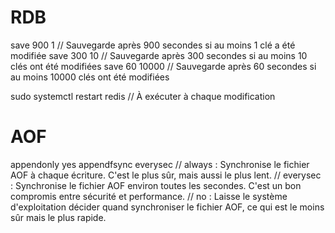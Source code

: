 # RDB

save 900 1      // Sauvegarde après 900 secondes si au moins 1 clé a été modifiée
save 300 10     // Sauvegarde après 300 secondes si au moins 10 clés ont été modifiées
save 60 10000   // Sauvegarde après 60 secondes si au moins 10000 clés ont été modifiées

sudo systemctl restart redis // À exécuter à chaque modification

# AOF

appendonly yes
appendfsync everysec 
// always : Synchronise le fichier AOF à chaque écriture. C'est le plus sûr, mais aussi le plus lent.
// everysec : Synchronise le fichier AOF environ toutes les secondes. C'est un bon compromis entre sécurité et performance.
// no : Laisse le système d'exploitation décider quand synchroniser le fichier AOF, ce qui est le moins sûr mais le plus rapide.